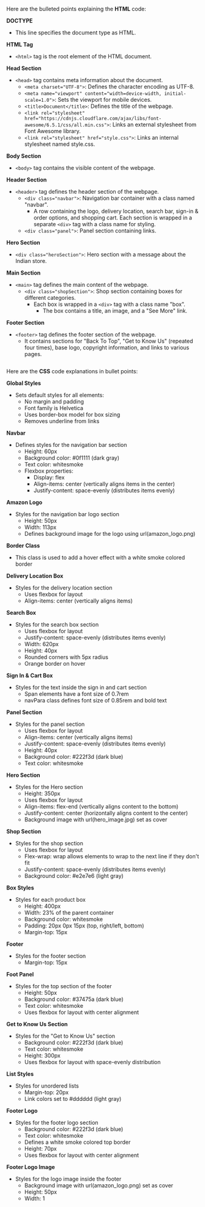 Here are the bulleted points explaining the **HTML** code:

**DOCTYPE**
* This line specifies the document type as HTML.

**HTML Tag**
* `<html>` tag is the root element of the HTML document.

**Head Section**
* `<head>` tag contains meta information about the document.
    * `<meta charset="UTF-8">`: Defines the character encoding as UTF-8.
    * `<meta name="viewport" content="width=device-width, initial-scale=1.0">`: Sets the viewport for mobile devices. 
    * `<title>Document</title>`: Defines the title of the webpage.
    * `<link rel="stylesheet" href="https://cdnjs.cloudflare.com/ajax/libs/font-awesome/6.5.1/css/all.min.css">`: Links an external stylesheet from Font Awesome library.
    * `<link rel="stylesheet" href="style.css">`: Links an internal stylesheet named style.css.

**Body Section**
* `<body>` tag contains the visible content of the webpage.

**Header Section**
* `<header>` tag defines the header section of the webpage.
    * `<div class="navbar">`: Navigation bar container with a class named "navbar".
        * A row containing the logo, delivery location, search bar, sign-in & order options, and shopping cart. Each section is wrapped in a separate `<div>` tag with a class name for styling.
    * `<div class="panel">`: Panel section containing links.

**Hero Section**
* `<div class="heroSection">`: Hero section with a message about the Indian store.

**Main Section**
* `<main>` tag defines the main content of the webpage.
    * `<div class="shopSection">`: Shop section containing boxes for different categories.
        * Each box is wrapped in a `<div>` tag with a class name "box".
            * The box contains a title, an image, and a "See More" link.

**Footer Section**
* `<footer>` tag defines the footer section of the webpage.
    * It contains sections for "Back To Top", "Get to Know Us" (repeated four times), base logo, copyright information, and links to various pages.

~~~~~~~~~~~~~~~~~~~~~~~~~~~~~~~~~~~~~~~~~~~~~~~~~~~~~~~~~~~~~~~~~~~~~~
~~~~~~~~~~~~~~~~~~~~~~~~~~~~~~~~~~~~~~~~~~~~~~~~~~~~~~~~~~~~~~~~~~~~~~

Here are the **CSS** code explanations in bullet points:

**Global Styles**
* Sets default styles for all elements:
    * No margin and padding
    * Font family is Helvetica
    * Uses border-box model for box sizing
    * Removes underline from links

**Navbar**
* Defines styles for the navigation bar section
    * Height: 60px
    * Background color: #0f1111 (dark gray)
    * Text color: whitesmoke
    * Flexbox properties:
        * Display: flex
        * Align-items: center (vertically aligns items in the center)
        * Justify-content: space-evenly (distributes items evenly)

**Amazon Logo**
* Styles for the navigation bar logo section
    * Height: 50px
    * Width: 113px
    * Defines background image for the logo using url(amazon_logo.png)

**Border Class**
* This class is used to add a hover effect with a white smoke colored border

**Delivery Location Box**
* Styles for the delivery location section
    * Uses flexbox for layout
    * Align-items: center (vertically aligns items)

**Search Box**
* Styles for the search box section
    * Uses flexbox for layout
    * Justify-content: space-evenly (distributes items evenly)
    * Width: 620px
    * Height: 40px
    * Rounded corners with 5px radius
    * Orange border on hover

**Sign In & Cart Box**
* Styles for the text inside the sign in and cart section
    * Span elements have a font size of 0.7rem
    * navPara class defines font size of 0.85rem and bold text

**Panel Section**
* Styles for the panel section
    * Uses flexbox for layout
    * Align-items: center (vertically aligns items)
    * Justify-content: space-evenly (distributes items evenly)
    * Height: 40px
    * Background color: #222f3d (dark blue)
    * Text color: whitesmoke

**Hero Section**
* Styles for the Hero section
    * Height: 350px
    * Uses flexbox for layout
    * Align-items: flex-end (vertically aligns content to the bottom)
    * Justify-content: center (horizontally aligns content to the center)
    * Background image with url(hero_image.jpg) set as cover

**Shop Section**
* Styles for the shop section
    * Uses flexbox for layout
    * Flex-wrap: wrap allows elements to wrap to the next line if they don't fit
    * Justify-content: space-evenly (distributes items evenly)
    * Background color: #e2e7e6 (light gray)

**Box Styles**
* Styles for each product box
    * Height: 400px
    * Width: 23% of the parent container
    * Background color: whitesmoke
    * Padding: 20px 0px 15px (top, right/left, bottom)
    * Margin-top: 15px

**Footer**
* Styles for the footer section
    * Margin-top: 15px

**Foot Panel**
* Styles for the top section of the footer
    * Height: 50px
    * Background color: #37475a (dark blue)
    * Text color: whitesmoke
    * Uses flexbox for layout with center alignment

**Get to Know Us Section**
* Styles for the "Get to Know Us" section
    * Background color: #222f3d (dark blue)
    * Text color: whitesmoke
    * Height: 300px
    * Uses flexbox for layout with space-evenly distribution

**List Styles**
* Styles for unordered lists
    * Margin-top: 20px
    * Link colors set to #dddddd (light gray)

**Footer Logo**
* Styles for the footer logo section
    * Background color: #222f3d (dark blue)
    * Text color: whitesmoke
    * Defines a white smoke colored top border
    * Height: 70px
    * Uses flexbox for layout with center alignment

**Footer Logo Image**
* Styles for the logo image inside the footer
    * Background image with url(amazon_logo.png) set as cover
    * Height: 50px
    * Width: 1